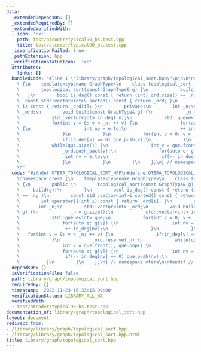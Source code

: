 ```yaml
---
data:
  _extendedDependsOn: []
  _extendedRequiredBy: []
  _extendedVerifiedWith:
  - icon: ':x:'
    path: test/atcoder/typical90_bs.test.cpp
    title: test/atcoder/typical90_bs.test.cpp
  _isVerificationFailed: true
  _pathExtension: hpp
  _verificationStatusIcon: ':x:'
  attributes:
    links: []
  bundledCode: "#line 1 \"library/graph/topological_sort.hpp\"\n\n\n\nnamespace otera\
    \ {\n    template<typename GraphType>\n    class topological_sort {\n        public:\n\
    \        topological_sort(const GraphType& g) {\n            build(g);\n     \
    \   }\n        bool is_dag() const { return (int)_ord.size() == _n; }\n      \
    \  const std::vector<int>& sorted() const { return _ord; }\n        int operator[](int\
    \ i) const { return _ord[i]; }\n        private:\n        int _n;\n        std::vector<int>\
    \ _ord;\n        void build(const GraphType& g) {\n            _n = g.size();\n\
    \            std::vector<int> in_deg(_n);\n            std::queue<int> que;\n\
    \            for(int v = 0; v < _n; ++ v) {\n                for(auto e: g[v])\
    \ {\n                    int nv = e.to;\n                    ++ in_deg[nv];\n\
    \                }\n            }\n            for(int v = 0; v < _n; ++ v) {\n\
    \                if(in_deg[v] == 0) que.push(v);\n            }\n            _ord.reserve(_n);\n\
    \            while(que.size()) {\n                int v = que.front(); que.pop();\n\
    \                _ord.push_back(v);\n                for(auto e: g[v]) {\n   \
    \                 int nv = e.to;\n                    if(-- in_deg[nv] == 0) que.push(nv);\n\
    \                }\n            }\n        }\n    };\n} // namespace otera\n\n\
    \n"
  code: "#ifndef OTERA_TOPOLOGICAL_SORT_HPP\n#define OTERA_TOPOLOGICAL_SORT_HPP 1\n\
    \nnamespace otera {\n    template<typename GraphType>\n    class topological_sort\
    \ {\n        public:\n        topological_sort(const GraphType& g) {\n       \
    \     build(g);\n        }\n        bool is_dag() const { return (int)_ord.size()\
    \ == _n; }\n        const std::vector<int>& sorted() const { return _ord; }\n\
    \        int operator[](int i) const { return _ord[i]; }\n        private:\n \
    \       int _n;\n        std::vector<int> _ord;\n        void build(const GraphType&\
    \ g) {\n            _n = g.size();\n            std::vector<int> in_deg(_n);\n\
    \            std::queue<int> que;\n            for(int v = 0; v < _n; ++ v) {\n\
    \                for(auto e: g[v]) {\n                    int nv = e.to;\n   \
    \                 ++ in_deg[nv];\n                }\n            }\n         \
    \   for(int v = 0; v < _n; ++ v) {\n                if(in_deg[v] == 0) que.push(v);\n\
    \            }\n            _ord.reserve(_n);\n            while(que.size()) {\n\
    \                int v = que.front(); que.pop();\n                _ord.push_back(v);\n\
    \                for(auto e: g[v]) {\n                    int nv = e.to;\n   \
    \                 if(-- in_deg[nv] == 0) que.push(nv);\n                }\n  \
    \          }\n        }\n    };\n} // namespace otera\n\n#endif // OTERA_TOPOLOGICAL_SORT_HPP"
  dependsOn: []
  isVerificationFile: false
  path: library/graph/topological_sort.hpp
  requiredBy: []
  timestamp: '2022-11-23 16:33:15+09:00'
  verificationStatus: LIBRARY_ALL_WA
  verifiedWith:
  - test/atcoder/typical90_bs.test.cpp
documentation_of: library/graph/topological_sort.hpp
layout: document
redirect_from:
- /library/library/graph/topological_sort.hpp
- /library/library/graph/topological_sort.hpp.html
title: library/graph/topological_sort.hpp
---
```

